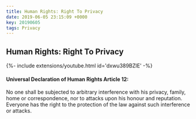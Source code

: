 ```yaml
---
title: Human Rights: Right To Privacy
date: 2019-06-05 23:15:09 +0000
key: 20190605
tags: Privacy
---
```


## Human Rights: Right To Privacy

<div>{%- include extensions/youtube.html id='dxwu389BZlE' -%}</div>

#### Universal Declaration of Human Rights Article 12:

No one shall be subjected to arbitrary interference with his privacy, family, home or correspondence, nor to attacks upon his honour and reputation. Everyone has the right to the protection of the law against such interference or attacks.
